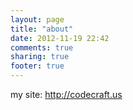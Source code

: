 ```yaml
---
layout: page
title: "about"
date: 2012-11-19 22:42
comments: true
sharing: true
footer: true
---
```

my site: http://codecraft.us
